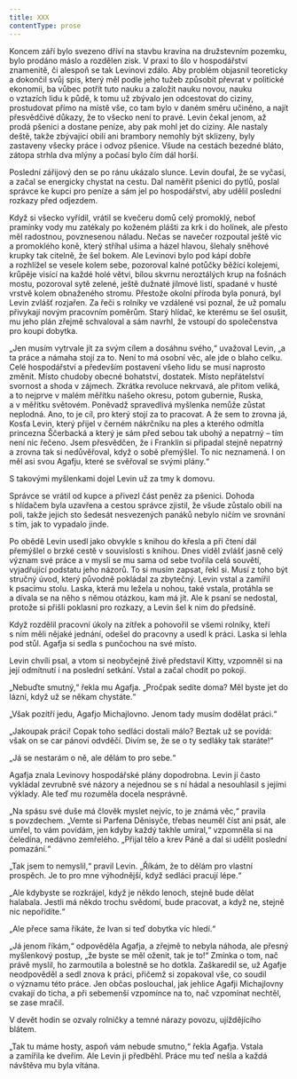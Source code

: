 ```yaml
---
title: XXX
contentType: prose
---
```


<section>

Koncem září bylo svezeno dříví na stavbu kravína na družstevním pozemku, bylo prodáno máslo a rozdělen zisk. V praxi to šlo v hospodářství znamenitě, či alespoň se tak Levinovi zdálo. Aby problém objasnil teoreticky a dokončil svůj spis, který měl podle jeho tužeb způsobit převrat v politické ekonomii, ba vůbec potřít tuto nauku a založit nauku novou, nauku o vztazích lidu k půdě, k tomu už zbývalo jen odcestovat do ciziny, prostudovat přímo na místě vše, co tam bylo v daném směru učiněno, a najít přesvědčivé důkazy, že to všecko není to pravé. Levin čekal jenom, až prodá pšenici a dostane peníze, aby pak mohl jet do ciziny. Ale nastaly deště, takže zbývající obilí ani brambory nemohly být sklizeny, byly zastaveny všecky práce i odvoz pšenice. Všude na cestách bezedné bláto, zátopa strhla dva mlýny a počasí bylo čím dál horší.

Poslední zářijový den se po ránu ukázalo slunce. Levin doufal, že se vyčasí, a začal se energicky chystat na cestu. Dal naměřit pšenici do pytlů, poslal správce ke kupci pro peníze a sám jel po hospodářství, aby udělil poslední rozkazy před odjezdem.

Když si všecko vyřídil, vrátil se kvečeru domů celý promoklý, neboť pramínky vody mu zatékaly po koženém plášti za krk i do holínek, ale přesto měl radostnou, povznesenou náladu. Nečas se navečer rozpoutal ještě víc a promoklého koně, který stříhal ušima a házel hlavou, šlehaly sněhové krupky tak citelně, že šel bokem. Ale Levinovi bylo pod kápí dobře a rozhlížel se vesele kolem sebe, pozoroval kalné potůčky běžící kolejemi, krůpěje visící na každé holé větvi, bílou skvrnu neroztálých krup na fošnách mostu, pozoroval sytě zelené, ještě dužnaté jilmové listí, spadané v husté vrstvě kolem obnaženého stromu. Přestože okolní příroda byla ponurá, byl Levin zvlášť rozjařen. Za řeči s rolníky ve vzdálené vsi poznal, že už pomalu přivykají novým pracovním poměrům. Starý hlídač, ke kterému se šel osušit, mu jeho plán zřejmě schvaloval a sám navrhl, že vstoupí do společenstva pro koupi dobytka.

„Jen musím vytrvale jít za svým cílem a dosáhnu svého,“ uvažoval Levin, „a ta práce a námaha stojí za to. Není to má osobní věc, ale jde o blaho celku. Celé hospodářství a především postavení všeho lidu se musí naprosto změnit. Místo chudoby obecné bohatství, dostatek. Místo nepřátelství svornost a shoda v zájmech. Zkrátka revoluce nekrvavá, ale přitom veliká, a to nejprve v malém měřítku našeho okresu, potom gubernie, Ruska, a v měřítku světovém. Poněvadž spravedlivá myšlenka nemůže zůstat neplodná. Ano, to je cíl, pro který stojí za to pracovat. A že sem to zrovna já, Kosťa Levin, který přijel v černém nákrčníku na ples a kterého odmítla princezna Ščerbacká a který je sám před sebou tak ubohý a nepatrný – tím není nic řečeno. Jsem přesvědčen, že i Franklin si připadal stejně nepatrný a zrovna tak si nedůvěřoval, když o sobě přemýšlel. To nic neznamená. I on měl asi svou Agafju, které se svěřoval se svými plány.“

S takovými myšlenkami dojel Levin už za tmy k domovu.

Správce se vrátil od kupce a přivezl část peněz za pšenici. Dohoda s hlídačem byla uzavřena a cestou správce zjistil, že všude zůstalo obilí na poli, takže jejich sto šedesát nesvezených panáků nebylo ničím ve srovnání s tím, jak to vypadalo jinde.

Po obědě Levin usedl jako obvykle s knihou do křesla a při čtení dál přemýšlel o brzké cestě v souvislosti s knihou. Dnes viděl zvlášť jasně celý význam své práce a v mysli se mu sama od sebe tvořila celá souvětí, vyjadřující podstatu jeho názorů. To si musím zapsat, řekl si. Musí z toho být stručný úvod, který původně pokládal za zbytečný. Levin vstal a zamířil k psacímu stolu. Laska, která mu ležela u nohou, také vstala, protáhla se a dívala se na něho s němou otázkou, kam má jít. Ale k psaní se nedostal, protože si přišli poklasní pro rozkazy, a Levin šel k nim do předsíně.

Když rozdělil pracovní úkoly na zítřek a pohovořil se všemi rolníky, kteří s ním měli nějaké jednání, odešel do pracovny a usedl k práci. Laska si lehla pod stůl. Agafja si sedla s punčochou na své místo.

Levin chvíli psal, a vtom si neobyčejně živě představil Kitty, vzpomněl si na její odmítnutí i na poslední setkání. Vstal a začal chodit po pokoji.

„Nebuďte smutný,“ řekla mu Agafja. „Pročpak sedíte doma? Měl byste jet do lázní, když už se někam chystáte.“

„Však pozítří jedu, Agafjo Michajlovno. Jenom tady musím dodělat práci.“

„Jakoupak práci! Copak toho sedláci dostali málo? Beztak už se povídá: však on se car pánovi odvděčí. Divím se, že se o ty sedláky tak staráte!“

„Já se nestarám o ně, ale dělám to pro sebe.“

Agafja znala Levinovy hospodářské plány dopodrobna. Levin jí často vykládal zevrubně své názory a nejednou se s ní hádal a nesouhlasil s jejími výklady. Ale teď mu rozuměla docela nesprávně.

„Na spásu své duše má člověk myslet nejvíc, to je známá věc,“ pravila s povzdechem. „Vemte si Parfena Děnisyče, třebas neuměl číst ani psát, ale umřel, to vám povídám, jen kdyby každý takhle umíral,“ vzpomněla si na čeledína, nedávno zemřelého. „Přijal tělo a krev Páně a dal si udělit poslední pomazání.“

„Tak jsem to nemyslil,“ pravil Levin. „Říkám, že to dělám pro vlastní prospěch. Je to pro mne výhodnější, když sedláci pracují lépe.“

„Ale kdybyste se rozkrájel, když je někdo lenoch, stejně bude dělat halabala. Jestli má někdo trochu svědomí, bude pracovat, a když ne, stejně nic nepořídíte.“

„Ale přece sama říkáte, že Ivan si teď dobytka víc hledí.“

„Já jenom říkám,“ odpověděla Agafja, a zřejmě to nebyla náhoda, ale přesný myšlenkový postup, „že byste se měl oženit, tak je to!“ Zmínka o tom, nač právě myslil, ho zarmoutila a bolestně se ho dotkla. Zaškaredil se, už Agafje neodpověděl a sedl znova k práci, přičemž si zopakoval vše, co soudil o významu této práce. Jen občas poslouchal, jak jehlice Agafji Michajlovny cvakají do ticha, a při sebemenší vzpomínce na to, nač vzpomínat nechtěl, se zase mračil.

V devět hodin se ozvaly rolničky a temné nárazy povozu, ujíždějícího blátem.

„Tak tu máme hosty, aspoň vám nebude smutno,“ řekla Agafja. Vstala a zamířila ke dveřím. Ale Levin ji předběhl. Práce mu teď nešla a každá návštěva mu byla vítána.

</section>

